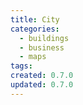 ```yaml
---
title: City
categories:
  - buildings
  - business
  - maps
tags:
created: 0.7.0
updated: 0.7.0
---
```

